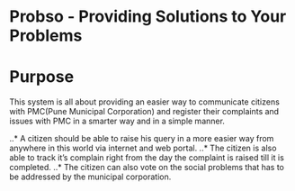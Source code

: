 # Probso - Providing Solutions to Your Problems

# Purpose

This system is all about providing an easier way to communicate citizens with
PMC(Pune Municipal Corporation) and register their complaints and issues with PMC in a smarter way and in a
simple manner.

..* A citizen should be able to raise his query in a more easier way from
anywhere in this world via internet and web portal.
..*  The citizen is also able to track it’s complain right from the day the complaint
is raised till it is completed.
..* The citizen can also vote on the social problems that has to be addressed by
the municipal corporation.


